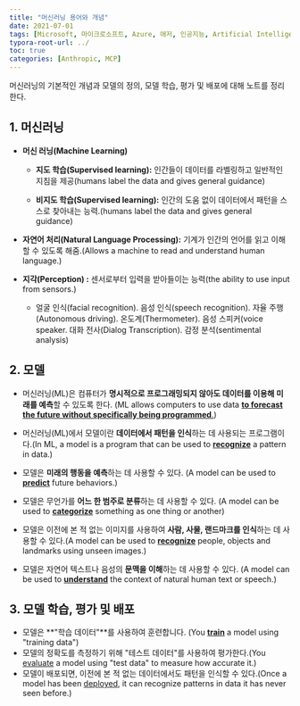 ```yaml
---
title: "머신러닝 용어와 개념"
date: 2021-07-01
tags: [Microsoft, 마이크로소프트, Azure, 애저, 인공지능, Artificial Intelligence, 머신러닝, Machine Learning, Visual Studio Code]
typora-root-url: ../
toc: true
categories: [Anthropic, MCP]
---
```

머신러닝의 기본적인 개념과 모델의 정의, 모델 학습, 평가 및 배포에 대해 노트를 정리한다.



## 1. 머신러닝

* **머신 러닝(Machine Learning)**
  * **지도 학습(Supervised learning):** 인간들이 데이터를 라벨링하고 일반적인 지침을 제공(humans label the data and gives general guidance)
  
  * **비지도 학습(Supervised learning):** 인간의 도움 없이 데이터에서 패턴을 스스로 찾아내는 능력.(humans label the data and gives general guidance)
  
* **자연어 처리(Natural Language Processing):** 기계가 인간의 언어를 읽고 이해할 수 있도록 해줌.(Allows a machine to read and understand human language.)
* **지각(Perception) :** 센서로부터 입력을 받아들이는 능력(the ability to use input from sensors.)
  * 얼굴 인식(facial recognition). 음성 인식(speech recognition). 자율 주행(Autonomous driving). 온도계(Thermometer). 음성 스피커(voice speaker. 대화 전사(Dialog Transcription). 감정 분석(sentimental analysis)




## 2. 모델

* 머신러닝(ML)은 컴퓨터가 **명시적으로 프로그래밍되지 않아도 데이터를 이용해 미래를 예측**할 수 있도록 한다. (ML allows computers to use data <u>**to forecast the future without specifically being programmed**.</u>)

* 머신러닝(ML)에서 모델이란 **데이터에서 패턴을 인식**하는 데 사용되는 프로그램이다.(In ML, a model is a program that can be used to <u>**recognize**</u> a pattern in data.)

* 모델은 **미래의 행동을 예측**하는 데 사용할 수 있다. (A model can be used to **<u>predict</u>** future behaviors.)

* 모델은 무언가를 **어느 한 범주로 분류**하는 데 사용할 수 있다. (A model can be used to <u>**categorize**</u> something as one thing or another)

* 모델은 이전에 본 적 없는 이미지를 사용하여 **사람, 사물, 랜드마크를 인식**하는 데 사용할 수 있다.(A model can be used to <u>**recognize**</u> people, objects and landmarks using unseen images.)

* 모델은 자연어 텍스트나 음성의 **문맥을 이해**하는 데 사용할 수 있다. (A model can be used to **<u>understand</u>** the context of natural human text or speech.)

  

## 3. 모델 학습, 평가 및 배포

* 모델은 **"학습 데이터"**를 사용하여 훈련합니다. (You **<u>train</u>** a model using "training data")
* 모델의 정확도를 측정하기 위해 "테스트 데이터"를 사용하여 평가한다.(You <u>evaluate</u> a model using "test data" to measure how accurate it.)
* 모델이 배포되면, 이전에 본 적 없는 데이터에서도 패턴을 인식할 수 있다.(Once a model has been <u>deployed</u>, it can recognize patterns in data it has never seen before.)





